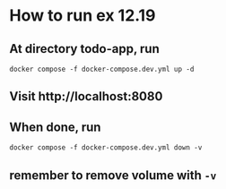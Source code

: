 # How to run ex 12.19

## At directory todo-app, run

```
docker compose -f docker-compose.dev.yml up -d  
```

## Visit http://localhost:8080

## When done, run
```
docker compose -f docker-compose.dev.yml down -v
```

## remember to remove volume with `-v`
